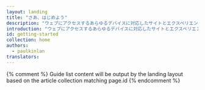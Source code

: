 ```yaml
---
layout: landing
title: "さあ、はじめよう"
description: "ウェブにアクセスするあらゆるデバイスに対応したサイトとエクスペリエンスの構築は、思いのほか簡単にはじめることができます。"
introduction: "ウェブにアクセスするあらゆるデバイスに対応したサイトとエクスペリエンスの構築は、思いのほか簡単にはじめることができます。"
id: getting-started
collection: home
authors:
  - paulkinlan
translators:
---
```


{% comment %}
Guide list content will be output by the landing layout based on the article collection matching page.id
{% endcomment %}

